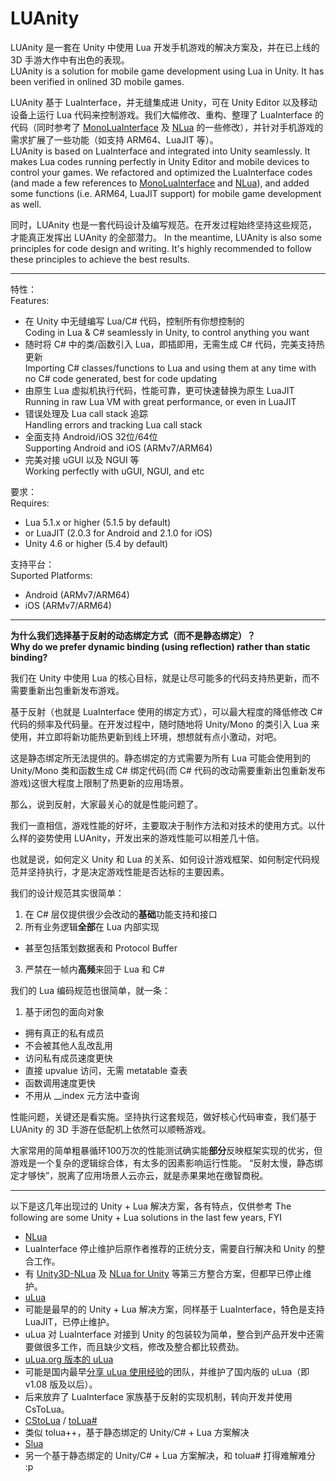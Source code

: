 # LUAnity

LUAnity 是一套在 Unity 中使用 Lua 开发手机游戏的解决方案及，并在已上线的 3D 手游大作中有出色的表现。  
LUAnity is a solution for mobile game development using Lua in Unity. It has been verified in onlined 3D mobile games.

LUAnity 基于 LuaInterface，并无缝集成进 Unity，可在 Unity Editor 以及移动设备上运行 Lua 代码来控制游戏。我们大幅修改、重构、整理了 LuaInterface 的代码（同时参考了 [MonoLuaInterface](https://github.com/stevedonovan/MonoLuaInterface) 及 [NLua](https://github.com/NLua/NLua) 的一些修改），并针对手机游戏的需求扩展了一些功能（如支持 ARM64、LuaJIT 等）。  
LUAnity is based on LuaInterface and integrated into Unity seamlessly. It makes Lua codes running perfectly in Unity Editor and mobile devices to control your games. We refactored and optimized the LuaInterface codes (and made a few references to [MonoLuaInterface](https://github.com/stevedonovan/MonoLuaInterface) and [NLua](https://github.com/NLua/NLua)), and added some functions (i.e. ARM64, LuaJIT support) for mobile game development as well.

同时，LUAnity 也是一套代码设计及编写规范。在开发过程始终坚持这些规范，才能真正发挥出 LUAnity 的全部潜力。
In the meantime, LUAnity is also some principles for code design and writing. It's highly recommended to follow these principles to achieve the best results.

---

特性：  
Features:

- 在 Unity 中无缝编写 Lua/C# 代码，控制所有你想控制的  
Coding in Lua & C# seamlessly in Unity, to control anything you want
- 随时将 C# 中的类/函数引入 Lua，即插即用，无需生成 C# 代码，完美支持热更新  
Importing C# classes/functions to Lua and using them at any time with no C# code generated, best for code updating
- 由原生 Lua 虚拟机执行代码，性能可靠，更可快速替换为原生 LuaJIT  
Running in raw Lua VM with great performance, or even in LuaJIT
- 错误处理及 Lua call stack 追踪  
Handling errors and tracking Lua call stack
- 全面支持 Android/iOS 32位/64位  
Supporting Android and iOS (ARMv7/ARM64)
- 完美对接 uGUI 以及 NGUI 等  
Working perfectly with uGUI, NGUI, and etc

要求：  
Requires:

- Lua 5.1.x or higher (5.1.5 by default)
 - or LuaJIT (2.0.3 for Android and 2.1.0 for iOS)
- Unity 4.6 or higher (5.4 by default)

支持平台：  
Suported Platforms:

- Android (ARMv7/ARM64)
- iOS (ARMv7/ARM64)

---

**为什么我们选择基于反射的动态绑定方式（而不是静态绑定）？**  
**Why do we prefer dynamic binding (using reflection) rather than static binding?**

我们在 Unity 中使用 Lua 的核心目标，就是让尽可能多的代码支持热更新，而不需要重新出包重新发布游戏。  

基于反射（也就是 LuaInterface 使用的绑定方式），可以最大程度的降低修改 C# 代码的频率及代码量。在开发过程中，随时随地将 Unity/Mono 的类引入 Lua 来使用，并立即将新功能热更新到线上环境，想想就有点小激动，对吧。  

这是静态绑定所无法提供的。静态绑定的方式需要为所有 Lua 可能会使用到的 Unity/Mono 类和函数生成 C# 绑定代码(而 C# 代码的改动需要重新出包重新发布游戏)这很大程度上限制了热更新的应用场景。  

那么，说到反射，大家最关心的就是性能问题了。  

我们一直相信，游戏性能的好坏，主要取决于制作方法和对技术的使用方式。以什么样的姿势使用 LUAnity，开发出来的游戏性能可以相差几十倍。  

也就是说，如何定义 Unity 和 Lua 的关系、如何设计游戏框架、如何制定代码规范并坚持执行，才是决定游戏性能是否达标的主要因素。  

我们的设计规范其实很简单：

1. 在 C# 层仅提供很少会改动的**基础**功能支持和接口
2. 所有业务逻辑**全部**在 Lua 内部实现
 * 甚至包括策划数据表和 Protocol Buffer
3. 严禁在一帧内**高频**来回于 Lua 和 C#

我们的 Lua 编码规范也很简单，就一条：

1. 基于闭包的面向对象
 * 拥有真正的私有成员
  * 不会被其他人乱改乱用
 * 访问私有成员速度更快
  * 直接 upvalue 访问，无需 metatable 查表
 * 函数调用速度更快
  * 不用从 __index 元方法中查询

性能问题，关键还是看实施。坚持执行这套规范，做好核心代码审查，我们基于 LUAnity 的 3D 手游在低配机上依然可以顺畅游戏。

大家常用的简单粗暴循环100万次的性能测试确实能**部分**反映框架实现的优劣，但游戏是一个复杂的逻辑综合体，有太多的因素影响运行性能。 “反射太慢，静态绑定才够快”，脱离了应用场景人云亦云，就是赤果果地在缴智商税。  

---

以下是这几年出现过的 Unity + Lua 解决方案，各有特点，仅供参考 
The following are some Unity + Lua solutions in the last few years, FYI

- [NLua](https://github.com/NLua/NLua) 
 - LuaInterface 停止维护后原作者推荐的正统分支，需要自行解决和 Unity 的整合工作。
 - 有 [Unity3D-NLua](https://github.com/Mervill/Unity3D-NLua) 及 [NLua for Unity](https://www.assetstore.unity3d.com/cn/#!/content/17389) 等第三方整合方案，但都早已停止维护。
- [uLua](https://www.assetstore.unity3d.com/en/#!/content/13887)
 - 可能是最早的的 Unity + Lua 解决方案，同样基于 LuaInterface，特色是支持 LuaJIT，已停止维护。
 - uLua 对 LuaInterface 对接到 Unity 的包装较为简单，整合到产品开发中还需要做很多工作，而且缺少文档，修改及整合都比较费劲。
- [uLua.org 版本的 uLua](http://ulua.org/download.html)
 - 可能是国内最早[分享 uLua 使用经验](http://www.ceeger.com/forum/read.php?tid=16483)的团队，并维护了国内版的 uLua（即 v1.08 版及以后）。
 - 后来放弃了 LuaInterface 家族基于反射的实现机制，转向开发并使用 CsToLua。
- [CStoLua](https://github.com/topameng/CsToLua) / [toLua#](https://github.com/topameng/tolua)
 - 类似 tolua++，基于静态绑定的 Unity/C# + Lua 方案解决
- [Slua](https://github.com/pangweiwei/slua)
 - 另一个基于静态绑定的 Unity/C# + Lua 方案解决，和 tolua# 打得难解难分 :p
